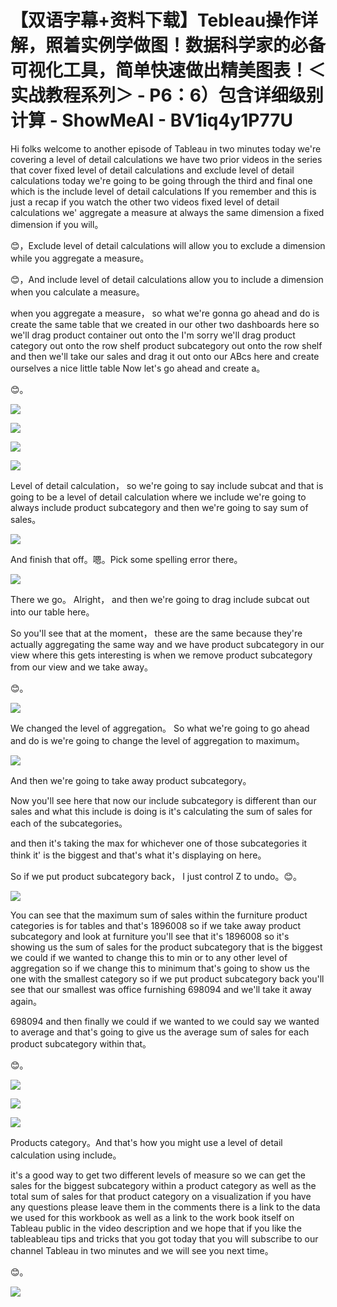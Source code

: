 # 【双语字幕+资料下载】Tebleau操作详解，照着实例学做图！数据科学家的必备可视化工具，简单快速做出精美图表！＜实战教程系列＞ - P6：6）包含详细级别计算 - ShowMeAI - BV1iq4y1P77U

Hi folks welcome to another episode of Tableau in two minutes today we're covering a level of detail calculations we have two prior videos in the series that cover fixed level of detail calculations and exclude level of detail calculations today we're going to be going through the third and final one which is the include level of detail calculations If you remember and this is just a recap if you watch the other two videos fixed level of detail calculations we' aggregate a measure at always the same dimension a fixed dimension if you will。

😊，Exclude level of detail calculations will allow you to exclude a dimension while you aggregate a measure。

😊，And include level of detail calculations allow you to include a dimension when you calculate a measure。

 when you aggregate a measure， so what we're gonna go ahead and do is create the same table that we created in our other two dashboards here so we'll drag product container out onto the I'm sorry we'll drag product category out onto the row shelf product subcategory out onto the row shelf and then we'll take our sales and drag it out onto our ABcs here and create ourselves a nice little table Now let's go ahead and create a。

😊。

![](img/799f3b381203694440d90166075202ac_1.png)

![](img/799f3b381203694440d90166075202ac_2.png)

![](img/799f3b381203694440d90166075202ac_3.png)

![](img/799f3b381203694440d90166075202ac_4.png)

Level of detail calculation， so we're going to say include subcat and that is going to be a level of detail calculation where we include we're going to always include product subcategory and then we're going to say sum of sales。



![](img/799f3b381203694440d90166075202ac_6.png)

And finish that off。嗯。Pick some spelling error there。



![](img/799f3b381203694440d90166075202ac_8.png)

There we go。 Alright， and then we're going to drag include subcat out into our table here。

 So you'll see that at the moment， these are the same because they're actually aggregating the same way and we have product subcategory in our view where this gets interesting is when we remove product subcategory from our view and we take away。

😊。

![](img/799f3b381203694440d90166075202ac_10.png)

We changed the level of aggregation。 So what we're going to go ahead and do is we're going to change the level of aggregation to maximum。



![](img/799f3b381203694440d90166075202ac_12.png)

And then we're going to take away product subcategory。

 Now you'll see here that now our include subcategory is different than our sales and what this include is doing is it's calculating the sum of sales for each of the subcategories。

 and then it's taking the max for whichever one of those subcategories it think it' is the biggest and that's what it's displaying on here。

 So if we put product subcategory back， I just control Z to undo。😊。



![](img/799f3b381203694440d90166075202ac_14.png)

You can see that the maximum sum of sales within the furniture product categories is for tables and that's 1896008 so if we take away product subcategory and look at furniture you'll see that it's 1896008 so it's showing us the sum of sales for the product subcategory that is the biggest we could if we wanted to change this to min or to any other level of aggregation so if we change this to minimum that's going to show us the one with the smallest category so if we put product subcategory back you'll see that our smallest was office furnishing 698094 and we'll take it away again。

 698094 and then finally we could if we wanted to we could say we wanted to average and that's going to give us the average sum of sales for each product subcategory within that。

😊。

![](img/799f3b381203694440d90166075202ac_16.png)

![](img/799f3b381203694440d90166075202ac_17.png)

![](img/799f3b381203694440d90166075202ac_18.png)

Products category。And that's how you might use a level of detail calculation using include。

 it's a good way to get two different levels of measure so we can get the sales for the biggest subcategory within a product category as well as the total sum of sales for that product category on a visualization if you have any questions please leave them in the comments there is a link to the data we used for this workbook as well as a link to the work book itself on Tableau public in the video description and we hope that if you like the tableableau tips and tricks that you got today that you will subscribe to our channel Tableau in two minutes and we will see you next time。

😊。

![](img/799f3b381203694440d90166075202ac_20.png)